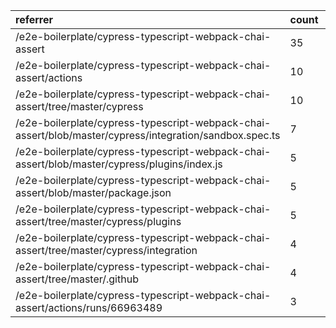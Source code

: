 | referrer                                                                                                | count | uniques |
| :------------------------------------------------------------------------------------------------------ | :---- | :------ |
| /e2e-boilerplate/cypress-typescript-webpack-chai-assert                                                 | 35    | 2       |
| /e2e-boilerplate/cypress-typescript-webpack-chai-assert/actions                                         | 10    | 1       |
| /e2e-boilerplate/cypress-typescript-webpack-chai-assert/tree/master/cypress                             | 10    | 1       |
| /e2e-boilerplate/cypress-typescript-webpack-chai-assert/blob/master/cypress/integration/sandbox.spec.ts | 7     | 1       |
| /e2e-boilerplate/cypress-typescript-webpack-chai-assert/blob/master/cypress/plugins/index.js            | 5     | 1       |
| /e2e-boilerplate/cypress-typescript-webpack-chai-assert/blob/master/package.json                        | 5     | 1       |
| /e2e-boilerplate/cypress-typescript-webpack-chai-assert/tree/master/cypress/plugins                     | 5     | 1       |
| /e2e-boilerplate/cypress-typescript-webpack-chai-assert/tree/master/cypress/integration                 | 4     | 1       |
| /e2e-boilerplate/cypress-typescript-webpack-chai-assert/tree/master/.github                             | 4     | 1       |
| /e2e-boilerplate/cypress-typescript-webpack-chai-assert/actions/runs/66963489                           | 3     | 1       |